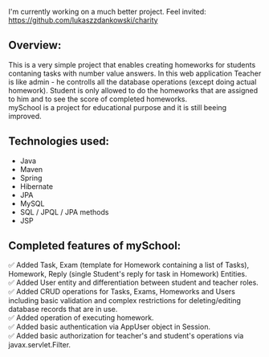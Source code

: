 I'm currently working on a much better project. Feel invited:<br>
https://github.com/lukaszzdankowski/charity

<h2>Overview:</h2>
This is a very simple project that enables creating homeworks for students contaning tasks with number value answers. In this web application Teacher is like admin - he controlls all the database operations (except doing actual homework). Student is only allowed to do the homeworks that are assigned to him and to see the score of completed homeworks.<br>
mySchool is a project for educational purpose and it is still beeing improved.

<h2>Technologies used:</h2>
<ul>
<li>Java</li>
<li>Maven</li>
<li>Spring</li>
<li>Hibernate</li>
<li>JPA</li>
<li>MySQL</li>
<li>SQL / JPQL / JPA methods</li>
<li>JSP</li>
</ul>

<h2>Completed features of mySchool:</h2>
✅ Added Task, Exam (template for Homework containing a list of Tasks), Homework, Reply (single Student's reply for task in Homework) Entities.<br>
✅ Added User entity and differentiation between student and teacher roles.<br>
✅ Added CRUD operations for Tasks, Exams, Homeworks and Users including basic validation and complex restrictions for deleting/editing database records that are in use.<br>
✅ Added operation of executing homework.<br>
✅ Added basic authentication via AppUser object in Session.<br>
✅ Added basic authorization for teacher's and student's operations via javax.servlet.Filter.<br>
